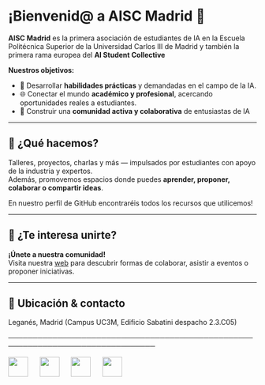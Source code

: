 # ¡Bienvenid@ a **AISC Madrid** 👋

**AISC Madrid** es la primera asociación de estudiantes de IA en la Escuela Politécnica Superior de la Universidad Carlos III de Madrid y también la primera rama europea del **AI Student Collective** 

**Nuestros objetivos:**
- 🎯 Desarrollar **habilidades prácticas** y demandadas en el campo de la IA.  
- 🌐 Conectar el mundo **académico y profesional**, acercando oportunidades reales a estudiantes.  
- 🤝 Construir una **comunidad activa y colaborativa** de entusiastas de IA 
---

## 🧠 ¿Qué hacemos?

Talleres, proyectos, charlas y más — impulsados por estudiantes con apoyo de la industria y expertos.  
Además, promovemos espacios donde puedes **aprender, proponer, colaborar o compartir ideas**.

En nuestro perfil de GitHub encontraréis todos los recursos que utilicemos!


---

## 🚀 ¿Te interesa unirte?

**¡Únete a nuestra comunidad!**  
Visita nuestra [web](https://aiscmadrid.com/)  para descubrir formas de colaborar, asistir a eventos o proponer iniciativas.

---

## 📌 Ubicación & contacto

Leganés, Madrid (Campus UC3M, Edificio Sabatini despacho 2.3.C05)  
  
────────────────────────────────────────────────────────────────────────────────



<p>
  <a href="https://www.linkedin.com/company/ai-student-collective-madrid" target="_blank">‎<img src="https://cdn-icons-png.flaticon.com/512/174/174857.png" width="40"></a>
  &nbsp;&nbsp;&nbsp;&nbsp;
  <a href="https://www.instagram.com/aisc_madrid/" target="_blank">‎<img src="https://cdn-icons-png.flaticon.com/512/174/174855.png" width="40"></a>
  &nbsp;&nbsp;&nbsp;&nbsp;
  <a href="https://chat.whatsapp.com/BpdXitZhwGCCpErwBoj3hv?mode=r_c" target="_blank">‎<img src="https://cdn-icons-png.flaticon.com/512/733/733585.png" width="40"></a>
  &nbsp;&nbsp;&nbsp;&nbsp;
  <a href="mailto:aisc.asoc@uc3m.es" target="_blank">‎<img src="https://cdn-icons-png.flaticon.com/512/732/732200.png" width="40"></a>
</p>
